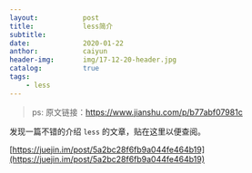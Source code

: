 ```yaml
---
layout:           post
title:            less简介
subtitle:         
date:             2020-01-22
anthor:           caiyun
header-img:       img/17-12-20-header.jpg 
catalog:          true
tags:             
    - less
---
```


> ps: 原文链接：https://www.jianshu.com/p/b77abf07981c

发现一篇不错的介绍 `less` 的文章，贴在这里以便查阅。

[https://juejin.im/post/5a2bc28f6fb9a044fe464b19](https://juejin.im/post/5a2bc28f6fb9a044fe464b19)
